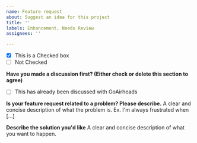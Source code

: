 ```yaml
---
name: Feature request
about: Suggest an idea for this project
title: ''
labels: Enhancement, Needs Review
assignees: ''

---
```


- [x] This is a Checked box
- [ ] Not Checked

**Have you made a discussion first? (Either check or delete this section to agree)**
- [ ] This has already been discussed with GoAirheads

**Is your feature request related to a problem? Please describe.**
A clear and concise description of what the problem is. Ex. I'm always frustrated when [...]

**Describe the solution you'd like**
A clear and concise description of what you want to happen.
